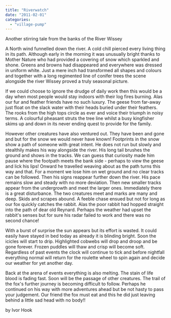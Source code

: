 ```yaml
---
title: "Riverwatch"
date: "2011-02-01"
categories: 
  - "village-pump"
---
```


Another stirring tale from the banks of the River Wissey

A North wind funnelled down the river. A cold chill pierced every living thing in its path. Although early in the morning it was unusually bright thanks to Mother Nature who had provided a covering of snow which sparkled and shone. Greens and browns had disappeared and everywhere was dressed in uniform white. Just a mere inch had transformed all shapes and colours and together with a long regimented line of conifer trees the scene alongside the river Wissey proved a truly seasonal picture.

If we could choose to ignore the drudge of daily work then this would be a day when most people would stay indoors with their log fires burning. Alas our fur and feather friends have no such luxury. The geese from far-away just float on the slack water with their heads buried under their feathers. The rooks from the high tops circle as ever and voice their triumph in noisy terms. A colourful pheasant struts the tree line whilst a busy kingfisher skims up and down in its never ending quest to provide for the family.

However other creatures have also ventured out. They have been and gone and but for the snow we would never have known! Footprints in the snow show a path of someone with great intent. He does not run but slowly and stealthily makes his way alongside the river. His long tail brushes the ground and shows in the tracks. We can guess that curiosity made him pause where the footpath meets the bank side - perhaps to view the geese and lick his lips! Onward he travelled weaving about as the path turns this way and that. For a moment we lose him on wet ground and no clear tracks can be followed. Then his signs reappear further down the river. His pace remains slow and steady with no more deviation. Then new smaller tracks appear from the undergrowth and meet the larger ones. Immediately there is a great disturbance. The two creatures meet and marks are many and deep. Skids and scrapes abound. A feeble chase ensued but not for long as our fox quickly catches the rabbit. Alas the poor rabbit had hopped straight into the path of dear old Reynard. Perhaps the weather had upset the rabbit's senses but for sure his radar failed to work and there was no second chance!

With a burst of surprise the sun appears but its effort is wasted. It could easily have stayed in bed today as already it is blinding bright. Soon the icicles will start to drip. Highlighted cobwebs will drop and droop and be gone forever. Frozen puddles will thaw and crisp will become soft. Regardless of past events the clock will continue to tick and before nightfall everything normal will return for the roulette wheel to spin again and decide our weather for yet another day.

Back at the arena of events everything is also melting. The stain of life blood is fading fast. Soon will be the passage of other creatures. The trail of the fox's further journey is becoming difficult to follow. Perhaps he continued on his way with more adventures ahead but be not hasty to pass your judgement. Our friend the fox must eat and this he did just leaving behind a little sad head with no body!!

by Ivor Hook
